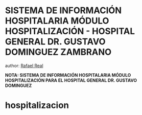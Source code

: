 SISTEMA DE INFORMACIÓN HOSPITALARIA MÓDULO HOSPITALIZACIÓN - HOSPITAL GENERAL DR. GUSTAVO DOMINGUEZ ZAMBRANO
====================

author: [Rafael Real](http://www.writesoftsolutions.com)

**NOTA: SISTEMA DE INFORMACIÓN HOSPITALARIA MÓDULO HOSPITALIZACIÓN PARA EL HOSPITAL GENERAL DR. GUSTAVO DOMINGUEZ**
# hospitalizacion

